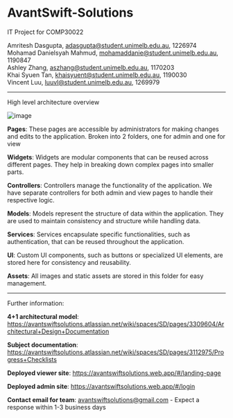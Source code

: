 # AvantSwift-Solutions

IT Project for COMP30022

Amritesh Dasgupta, adasgupta@student.unimelb.edu.au, 1226974 \
Mohamad Danielsyah Mahmud, mohamaddanie@student.unimelb.edu.au, 1190847 \
Ashley Zhang, aszhang@student.unimelb.edu.au, 1170203 \
Khai Syuen Tan, khaisyuent@student.unimelb.edu.au, 1190030 \
Vincent Luu, luuvl@student.unimelb.edu.au, 1269979

---------------------------------
High level architecture overview

![image](https://github.com/AvantSwift-Solutions/AvantSwift-Solutions/assets/82506964/74a83e09-1a2b-44bd-992f-ba4aa2a99c04)

**Pages**: These pages are accessible by administrators for making changes and edits to the application. Broken into 2 folders, one for admin and one for view

**Widgets**: Widgets are modular components that can be reused across different pages. They help in breaking down complex pages into smaller parts.

**Controllers**: Controllers manage the functionality of the application. We have separate controllers for both admin and view pages to handle their respective logic.

**Models**: Models represent the structure of data within the application. They are used to maintain consistency and structure while handling data.

**Services**: Services encapsulate specific functionalities, such as authentication, that can be reused throughout the application.

**UI**: Custom UI components, such as buttons or specialized UI elements, are stored here for consistency and reusability.

**Assets**: All images and static assets are stored in this folder for easy management.

---------------------------------
Further information:

**4+1 architectural model**: https://avantswiftsolutions.atlassian.net/wiki/spaces/SD/pages/3309604/Architectural+Design+Documentation

**Subject documentation**: https://avantswiftsolutions.atlassian.net/wiki/spaces/SD/pages/3112975/Progress+Checklists

**Deployed viewer site**: https://avantswiftsolutions.web.app/#/landing-page

**Deployed admin site**: https://avantswiftsolutions.web.app/#/login

**Contact email for team**: avantswiftsolutions@gmail.com - Expect a response within 1-3 business days


